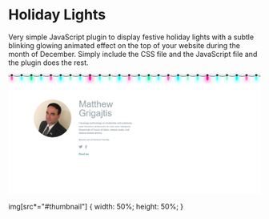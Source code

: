# Holiday Lights

Very simple JavaScript plugin to display festive holiday lights with a subtle
blinking glowing animated effect on the top of your website during the month
of December. Simply include the CSS file and the JavaScript file and the plugin
does the rest.

![Screen Shot](screenshot.png#thumbnail)

img[src*="#thumbnail"] {
   width: 50%;
   height: 50%;
}
